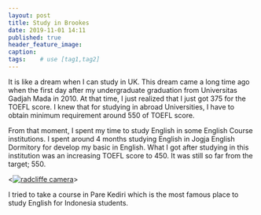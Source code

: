 ```yaml
---
layout: post
title: Study in Brookes
date: 2019-11-01 14:11
published: true
header_feature_image:
caption:
tags:    # use [tag1,tag2]
---
```


It is like a dream when I can study in UK. This dream came a long time ago when the first day after my undergraduate graduation from Universitas Gadjah Mada in 2010. At that time, I just realized that I just got 375 for the TOEFL score. I knew that for studying in abroad Universities, I have to obtain minimum requirement around 550 of TOEFL score.

From that moment, I spent my time to study English in some English Course institutions. I spent around 4 months studying English in Jogja English Dormitory for develop my basic in English. What I got after studying in this institution was an increasing TOEFL score to 450. It was still so far from the target; 550.

<[![radcliffe camera](//images/2019/11/maxresdefault.jpg)](//images/2019/11/maxresdefault.jpg)>

I tried to take a course in Pare Kediri which is the most famous place to study English for Indonesia students.
